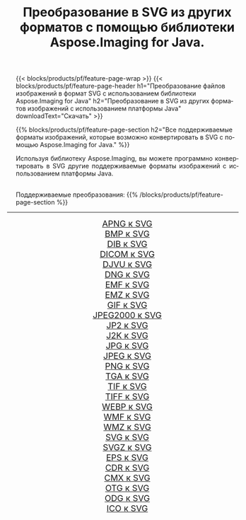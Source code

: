 ﻿---
title: Преобразование в SVG из других форматов с помощью библиотеки Aspose.Imaging for Java. 
weight: 3920
url: /ru/java/conversion/to/svg 
lang: ru
langdirlevel: 2
locales: zh-hans,ja,it,ru,de,es,fr,nl,id,lt,pl,pt,vi,tr,ko,zh-hant,ar,hi,th,sv,cs,uk,he
description: Используя Aspose.Imaging, вы можете конвертировать в SVG другие форматы с помощью Java.
---

{{< blocks/products/pf/feature-page-wrap >}}
{{< blocks/products/pf/feature-page-header h1="Преобразование файлов изображений в формат SVG с использованием библиотеки Aspose.Imaging for Java" h2="Преобразование в SVG из других форматов изображений с использованием платформы Java" downloadText="Скачать" >}}


{{% blocks/products/pf/feature-page-section  h2="Все поддерживаемые форматы изображений, которые возможно конвертировать в SVG с помощью Aspose.Imaging for Java." %}}
<p align=justify>Используя библиотеку Aspose.Imaging, вы можете программно конвертировать в SVG другие поддерживаемые форматы изображений с использованием платформы Java.</p>
<br/>
Поддерживаемые преобразования:
{{% /blocks/products/pf/feature-page-section %}}
<div class="container-fluid productfamilypage bg-gray">
    <div class="convertypes bg-gray agp-content section">
        <div class="container">
		<hr style="margin-left:-20px;"/>
		<div class="row other-converters" style="gap: 10px;font-size: 19px;text-align:center;">
		    <div class='col-md-2 other-converter remove-lp remove-rp'><a href="/imaging/ru/java/conversion/apng-to-svg" style="padding:15px;">APNG к SVG</a></div>
<div class='col-md-2 other-converter remove-lp remove-rp'><a href="/imaging/ru/java/conversion/bmp-to-svg" style="padding:15px;">BMP к SVG</a></div>
<div class='col-md-2 other-converter remove-lp remove-rp'><a href="/imaging/ru/java/conversion/dib-to-svg" style="padding:15px;">DIB к SVG</a></div>
<div class='col-md-2 other-converter remove-lp remove-rp'><a href="/imaging/ru/java/conversion/dicom-to-svg" style="padding:15px;">DICOM к SVG</a></div>
<div class='col-md-2 other-converter remove-lp remove-rp'><a href="/imaging/ru/java/conversion/djvu-to-svg" style="padding:15px;">DJVU к SVG</a></div>
<div class='col-md-2 other-converter remove-lp remove-rp'><a href="/imaging/ru/java/conversion/dng-to-svg" style="padding:15px;">DNG к SVG</a></div>
<div class='col-md-2 other-converter remove-lp remove-rp'><a href="/imaging/ru/java/conversion/emf-to-svg" style="padding:15px;">EMF к SVG</a></div>
<div class='col-md-2 other-converter remove-lp remove-rp'><a href="/imaging/ru/java/conversion/emz-to-svg" style="padding:15px;">EMZ к SVG</a></div>
<div class='col-md-2 other-converter remove-lp remove-rp'><a href="/imaging/ru/java/conversion/gif-to-svg" style="padding:15px;">GIF к SVG</a></div>
<div class='col-md-2 other-converter remove-lp remove-rp'><a href="/imaging/ru/java/conversion/jpeg2000-to-svg" style="padding:15px;">JPEG2000 к SVG</a></div>
<div class='col-md-2 other-converter remove-lp remove-rp'><a href="/imaging/ru/java/conversion/jp2-to-svg" style="padding:15px;">JP2 к SVG</a></div>
<div class='col-md-2 other-converter remove-lp remove-rp'><a href="/imaging/ru/java/conversion/j2k-to-svg" style="padding:15px;">J2K к SVG</a></div>
<div class='col-md-2 other-converter remove-lp remove-rp'><a href="/imaging/ru/java/conversion/jpg-to-svg" style="padding:15px;">JPG к SVG</a></div>
<div class='col-md-2 other-converter remove-lp remove-rp'><a href="/imaging/ru/java/conversion/jpeg-to-svg" style="padding:15px;">JPEG к SVG</a></div>
<div class='col-md-2 other-converter remove-lp remove-rp'><a href="/imaging/ru/java/conversion/png-to-svg" style="padding:15px;">PNG к SVG</a></div>
<div class='col-md-2 other-converter remove-lp remove-rp'><a href="/imaging/ru/java/conversion/tga-to-svg" style="padding:15px;">TGA к SVG</a></div>
<div class='col-md-2 other-converter remove-lp remove-rp'><a href="/imaging/ru/java/conversion/tif-to-svg" style="padding:15px;">TIF к SVG</a></div>
<div class='col-md-2 other-converter remove-lp remove-rp'><a href="/imaging/ru/java/conversion/tiff-to-svg" style="padding:15px;">TIFF к SVG</a></div>
<div class='col-md-2 other-converter remove-lp remove-rp'><a href="/imaging/ru/java/conversion/webp-to-svg" style="padding:15px;">WEBP к SVG</a></div>
<div class='col-md-2 other-converter remove-lp remove-rp'><a href="/imaging/ru/java/conversion/wmf-to-svg" style="padding:15px;">WMF к SVG</a></div>
<div class='col-md-2 other-converter remove-lp remove-rp'><a href="/imaging/ru/java/conversion/wmz-to-svg" style="padding:15px;">WMZ к SVG</a></div>
<div class='col-md-2 other-converter remove-lp remove-rp'><a href="/imaging/ru/java/conversion/svg-to-svg" style="padding:15px;">SVG к SVG</a></div>
<div class='col-md-2 other-converter remove-lp remove-rp'><a href="/imaging/ru/java/conversion/svgz-to-svg" style="padding:15px;">SVGZ к SVG</a></div>
<div class='col-md-2 other-converter remove-lp remove-rp'><a href="/imaging/ru/java/conversion/eps-to-svg" style="padding:15px;">EPS к SVG</a></div>
<div class='col-md-2 other-converter remove-lp remove-rp'><a href="/imaging/ru/java/conversion/cdr-to-svg" style="padding:15px;">CDR к SVG</a></div>
<div class='col-md-2 other-converter remove-lp remove-rp'><a href="/imaging/ru/java/conversion/cmx-to-svg" style="padding:15px;">CMX к SVG</a></div>
<div class='col-md-2 other-converter remove-lp remove-rp'><a href="/imaging/ru/java/conversion/otg-to-svg" style="padding:15px;">OTG к SVG</a></div>
<div class='col-md-2 other-converter remove-lp remove-rp'><a href="/imaging/ru/java/conversion/odg-to-svg" style="padding:15px;">ODG к SVG</a></div>
<div class='col-md-2 other-converter remove-lp remove-rp'><a href="/imaging/ru/java/conversion/ico-to-svg" style="padding:15px;">ICO к SVG</a></div>
                </div>
        </div>
    </div>
</div>
<br/>

